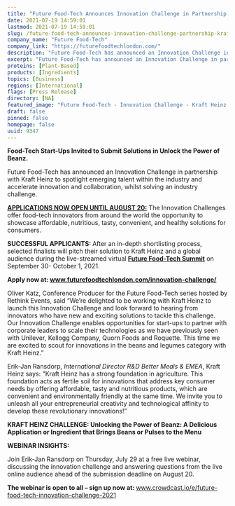 ```yaml
---
title: "Future Food-Tech Announces Innovation Challenge in Partnership with Kraft Heinz"
date: 2021-07-19 14:59:01
lastmod: 2021-07-19 14:59:01
slug: /future-food-tech-announces-innovation-challenge-partnership-kraft-heinz
company_name: "Future Food-Tech"
company_link: "https://futurefoodtechlondon.com/"
description: "Future Food-Tech has announced an Innovation Challenge in partnership with Kraft Heinz to spotlight emerging talent within the industry and accelerate innovation and collaboration, whilst solving an industry challenge."
excerpt: "Future Food-Tech has announced an Innovation Challenge in partnership with Kraft Heinz to spotlight emerging talent within the industry and accelerate innovation and collaboration, whilst solving an industry challenge."
proteins: [Plant-Based]
products: [Ingredients]
topics: [Business]
regions: [International]
flags: [Press Release]
directory: [NA]
featured_image: "Future Food-Tech - Innovation Challenge - Kraft Heinz -.png"
draft: false
pinned: false
homepage: false
uuid: 9347
---
```

<p><strong>Food-Tech Start-Ups Invited to Submit Solutions in Unlock the Power of Beanz.</strong></p>
<p>Future Food-Tech has announced an Innovation Challenge in partnership with Kraft Heinz to spotlight emerging talent within the industry and accelerate innovation and collaboration, whilst solving an industry challenge.</p>
<p><a href="https://futurefoodtechlondon.com/innovation-challenge/"><strong>APPLICATIONS NOW OPEN UNTIL AUGUST 20:</strong></a> The Innovation Challenges offer food-tech innovators from around the world the opportunity to showcase affordable, nutritious, tasty, convenient, and healthy solutions for consumers.</p>
<p><strong>SUCCESSFUL APPLICANTS: </strong>After an in-depth shortlisting process, selected finalists will pitch their solution to Kraft Heinz and a global audience during the live-streamed virtual <a href="https://futurefoodtech.com/"><strong>Future Food-Tech Summit</strong></a> on September 30- October 1, 2021.</p>
<p><strong>Apply now at: </strong><a href="http://www.futurefoodtechlondon.com/innovation-challenge/"><strong>www.futurefoodtechlondon.com/innovation-challenge/</strong></a><strong> </strong></p>
<p>Oliver Katz, Conference Producer for the Future Food-Tech series hosted by Rethink Events, said “We’re delighted to be working with Kraft Heinz to launch this Innovation Challenge and look forward to hearing from innovators who have new and exciting solutions to tackle this challenge. Our Innovation Challenge enables opportunities for start-ups to partner with corporate leaders to scale their technologies as we have previously seen with Unilever, Kellogg Company, Quorn Foods and Roquette. This time we are excited to scout for innovations in the beans and legumes category with Kraft Heinz.”</p>
<p>Erik-Jan Ransdorp, <em>International Director R&D Better Meals & EMEA</em>, Kraft Heinz says: <em>"</em>Kraft Heinz has a strong foundation in agriculture. This foundation acts as fertile soil for innovations that address key consumer needs by offering affordable, tasty and nutritious products, which are convenient and environmentally friendly at the same time. We invite you to unleash all your entrepreneurial creativity and technological affinity to develop these revolutionary innovations!”</p>
<p><strong>KRAFT HEINZ CHALLENGE: Unlocking the Power of Beanz: A Delicious Application or Ingredient that Brings Beans or Pulses to the Menu</strong></p>
<p><strong>WEBINAR INSIGHTS:</strong></p>
<p>Join Erik-Jan Ransdorp on Thursday, July 29 at a free live webinar, discussing the innovation challenge and answering questions from the live online audience ahead of the submission deadline on August 20.</p>
<p><strong>The webinar is open to all – sign up now at: </strong><a href="http://www.crowdcast.io/e/future-food-tech-innovation-challenge-2021">www.crowdcast.io/e/future-food-tech-innovation-challenge-2021</a></p>
